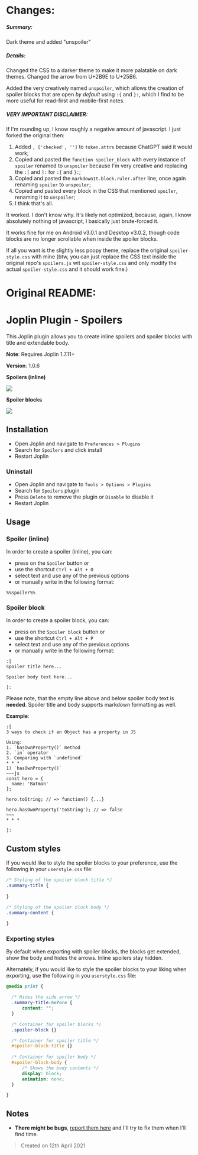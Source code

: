 # Changes:

##### Summary:

Dark theme and added "unspoiler"

##### Details:

Changed the CSS to a darker theme to make it more palatable on dark themes.
Changed the arrow from U+2B9E to U+25B6.

Added the very creatively named `unspoiler`, which allows the creation of spoiler blocks that are open *by default* using `:{` and `}:`, which I find to be more useful for read-first and mobile-first notes.

##### VERY IMPORTANT DISCLAIMER:

If I'm rounding up, I know roughly a negative amount of javascript. I just forked the original then:

1. Added `, ['checked', '']` to `token.attrs` because ChatGPT said it would work;
2. Copied and pasted the `function spoiler_block` with every instance of `spoiler` renamed to `unspoiler` because I'm very creative and replacing the `:[` and `]:` for `:{` and `}:`;
3. Copied and pasted the `markdownIt.block.ruler.after` line, once again renaming `spoiler` to `unspoiler`;
4. Copied and pasted every block in the CSS that mentioned `spoiler`, renaming it to `unspoiler`;
5. I think that's all.

It worked. I don't know why. It's likely not optimized, because, again, I know absolutely nothing of javascript, I basically just brute-forced it.

It works fine for me on Android v3.0.1 and Desktop v3.0.2, though code blocks are no longer scrollable when inside the spoiler blocks.

If all you want is the slightly less poopy theme, replace the original `spoiler-style.css` with mine (btw, you can just replace the CSS text inside the original repo's `spoilers.js` wit `spoiler-style.css` and only modify the actual `spoiler-style.css` and it should work fine.)


# Original README:

# Joplin Plugin - Spoilers

This Joplin plugin allows you to create inline spoilers and spoiler blocks with title and extendable body.

**Note**: Requires Joplin 1.7.11+

**Version**: 1.0.6

**Spoilers (inline)**

![](./docs/inline-spoiler-preview.gif)

**Spoiler blocks**

![](./docs/spoiler-block-preview.gif)

## Installation

- Open Joplin and navigate to `Preferences > Plugins`
- Search for `Spoilers` and click install
- Restart Joplin

### Uninstall

- Open Joplin and navigate to `Tools > Options > Plugins`
- Search for `Spoilers` plugin
- Press `Delete` to remove the plugin or `Disable` to disable it
- Restart Joplin

## Usage

### Spoiler (inline)

In order to create a spoiler (inline), you can:

- press on the `Spoiler` button or
- use the shortcut `Ctrl + Alt + O`
- select text and use any of the previous options
- or manually write in the following format:

```
%%spoiler%%
```

### Spoiler block

In order to create a spoiler block, you can:

- press on the `Spoiler block` button or
- use the shortcut `Ctrl + Alt + P`
- select text and use any of the previous options
- or manually write in the following format:

```
:[
Spoiler title here...

Spoiler body text here...

]:
```

Please note, that the empty line above and below spoiler body text is **needed**.
Spoiler title and body supports markdown formatting as well.

**Example**:

```
:[
3 ways to check if an Object has a property in JS

Using:
1. `hasOwnProperty()` method
2. `in` operator
3. Comparing with `undefined`
* * *
1) `hasOwnProperty()`
~~~js
const hero = {
  name: 'Batman'
};

hero.toString; // => function() {...}

hero.hasOwnProperty('toString'); // => false
~~~
* * *

]:
```

## Custom styles

If you would like to style the spoiler blocks to your preference, use the following in your `userstyle.css` file:

```css
/* Styling of the spoiler block title */
.summary-title {
  
}

/* Styling of the spoiler block body */
.summary-content {
  
}
```

### Exporting styles

By default when exporting with spoiler blocks, the blocks get extended, show the body and hides the arrows. Inline spoilers stay hidden.

Alternately, if you would like to style the spoiler blocks to your liking when exporting, use the following in you `userstyle.css` file:

```css
@media print {

  /* Hides the side arrow */
  .summary-title:before {
      content: "";
  }

  /* Container for spoiler blocks */
  .spoiler-block {}

  /* Container for spoiler title */
  #spoiler-block-title {}
  
  /* Container for spoiler body */
  #spoiler-block-body {
      /* Shows the body contents */
      display: block;
      animation: none;
  }

}
```

## Notes

- **There might be bugs**, [report them here](https://github.com/martinkorelic/joplin-plugin-spoilers/issues) and I'll try to fix them when I'll find time.

> Created on 12th April 2021
